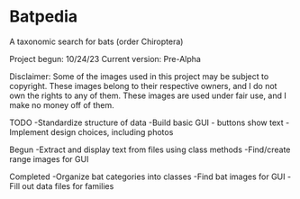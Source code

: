 # Batpedia
A taxonomic search for bats (order Chiroptera)

Project begun: 10/24/23
Current version: Pre-Alpha

Disclaimer: Some of the images used in this project may be subject to copyright. These images belong to their respective owners, and I do not own the rights to any of them. These images are used under fair use, and I make no money off of them.




TODO
-Standardize structure of data
-Build basic GUI - buttons show text
-Implement design choices, including photos

Begun
-Extract and display text from files using class methods
-Find/create range images for GUI

Completed
-Organize bat categories into classes
-Find bat images for GUI
-Fill out data files for families